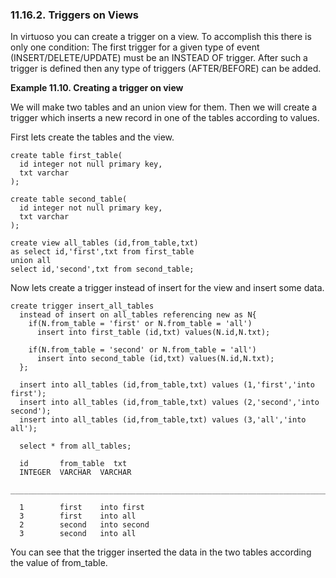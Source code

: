 <div id="triggers_on_views" class="section">

<div class="titlepage">

<div>

<div>

### 11.16.2. Triggers on Views

</div>

</div>

</div>

In virtuoso you can create a trigger on a view. To accomplish this there
is only one condition: The first trigger for a given type of event
(INSERT/DELETE/UPDATE) must be an INSTEAD OF trigger. After such a
trigger is defined then any type of triggers (AFTER/BEFORE) can be
added.

<div id="ex_createtriggeronview" class="example">

**Example 11.10. Creating a trigger on view**

<div class="example-contents">

We will make two tables and an union view for them. Then we will create
a trigger which inserts a new record in one of the tables according to
values.

First lets create the tables and the view.

``` programlisting
create table first_table(
  id integer not null primary key,
  txt varchar
);

create table second_table(
  id integer not null primary key,
  txt varchar
);

create view all_tables (id,from_table,txt)
as select id,'first',txt from first_table
union all
select id,'second',txt from second_table;
```

Now lets create a trigger instead of insert for the view and insert some
data.

``` programlisting
create trigger insert_all_tables
  instead of insert on all_tables referencing new as N{
    if(N.from_table = 'first' or N.from_table = 'all')
      insert into first_table (id,txt) values(N.id,N.txt);

    if(N.from_table = 'second' or N.from_table = 'all')
      insert into second_table (id,txt) values(N.id,N.txt);
  };

  insert into all_tables (id,from_table,txt) values (1,'first','into first');
  insert into all_tables (id,from_table,txt) values (2,'second','into second');
  insert into all_tables (id,from_table,txt) values (3,'all','into all');

  select * from all_tables;

  id       from_table  txt
  INTEGER  VARCHAR  VARCHAR
  _______________________________________________________________________________

  1        first    into first
  3        first    into all
  2        second   into second
  3        second   into all
```

</div>

</div>

  

You can see that the trigger inserted the data in the two tables
according the value of from_table.

</div>
